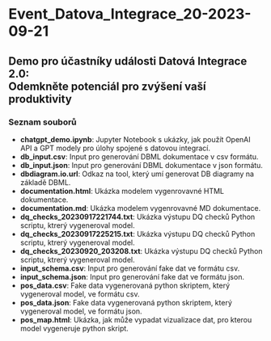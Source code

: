 # Event_Datova_Integrace_20-2023-09-21
## Demo pro účastníky události Datová Integrace 2.0: <br />Odemkněte potenciál pro zvýšení vaší produktivity

### Seznam souborů
- **chatgpt_demo.ipynb**: Jupyter Notebook s ukázky, jak použít OpenAI API a GPT modely pro úlohy spojené s datovou integrací.
- **db_input.csv**: Input pro generování DBML dokumentace v csv formátu.
- **db_input.json**: Input pro generování DBML dokumentace v json formátu.
- **dbdiagram.io.url**: Odkaz na tool, který umí generovat DB diagramy na základě DBML.
- **documentation.html**: Ukázka modelem vygenrovavné HTML dokumentace.
- **documentation.md**: Ukázka modelem vygenrovavné MD dokumentace.
- **dq_checks_20230917221744.txt**: Ukázka výstupu DQ checků Python scriptu, ktrerý vygeneroval model.
- **dq_checks_20230917225215.txt**: Ukázka výstupu DQ checků Python scriptu, ktrerý vygeneroval model.
- **dq_checks_20230920_203208.txt**: Ukázka výstupu DQ checků Python scriptu, ktrerý vygeneroval model.
- **input_schema.csv**: Input pro generování fake dat ve formátu csv.
- **input_schema.json**: Input pro generování fake dat ve formátu json.
- **pos_data.csv**: Fake data vygenerovaná python skriptem, který vygeneroval model, ve formátu csv.
- **pos_data.json**: Fake data vygenerovaná python skriptem, který vygeneroval model, ve formátu json.
- **pos_map.html**: Ukázka, jak může vypadat vizualizace dat, pro kterou model vygeneruje python skript.
